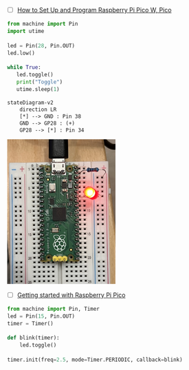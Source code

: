 


- [ ] [How to Set Up and Program Raspberry Pi Pico W, Pico](https://www.tomshardware.com/how-to/raspberry-pi-pico-setup)

```python
from machine import Pin
import utime

led = Pin(28, Pin.OUT)
led.low()

while True:
   led.toggle()
   print("Toggle")
   utime.sleep(1)
```

```mermaid
stateDiagram-v2
    direction LR
    [*] --> GND : Pin 38
    GND --> GP28 : (+)
    GP28 --> [*] : Pin 34
```

<img src=images/IMG_4388.jpg width='50%' height='50%' > </img>

- [ ] [Getting started with Raspberry Pi Pico](https://projects.raspberrypi.org/en/projects/getting-started-with-the-pico)

```python
from machine import Pin, Timer
led = Pin(15, Pin.OUT)
timer = Timer()

def blink(timer):
    led.toggle()

timer.init(freq=2.5, mode=Timer.PERIODIC, callback=blink)
```
